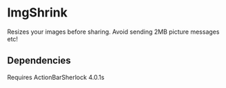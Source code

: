 ImgShrink
=========

Resizes your images before sharing. Avoid sending 2MB picture messages etc!

Dependencies
------------
Requires ActionBarSherlock 4.0.1s